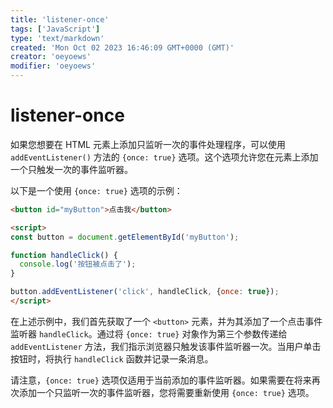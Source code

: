 ```yaml
---
title: 'listener-once'
tags: ['JavaScript']
type: 'text/markdown'
created: 'Mon Oct 02 2023 16:46:09 GMT+0000 (GMT)'
creator: 'oeyoews'
modifier: 'oeyoews'
---
```


# listener-once

如果您想要在 HTML 元素上添加只监听一次的事件处理程序，可以使用 `addEventListener()` 方法的 `{once: true}` 选项。这个选项允许您在元素上添加一个只触发一次的事件监听器。

以下是一个使用 `{once: true}` 选项的示例：

```html
<button id="myButton">点击我</button>

<script>
const button = document.getElementById('myButton');

function handleClick() {
  console.log('按钮被点击了');
}

button.addEventListener('click', handleClick, {once: true});
</script>
```

在上述示例中，我们首先获取了一个 `<button>` 元素，并为其添加了一个点击事件监听器 `handleClick`。通过将 `{once: true}` 对象作为第三个参数传递给 `addEventListener` 方法，我们指示浏览器只触发该事件监听器一次。当用户单击按钮时，将执行 `handleClick` 函数并记录一条消息。

请注意，`{once: true}` 选项仅适用于当前添加的事件监听器。如果需要在将来再次添加一个只监听一次的事件监听器，您将需要重新使用 `{once: true}` 选项。
